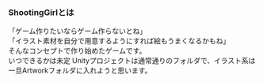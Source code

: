 ### ShootingGirlとは
「ゲーム作りたいならゲーム作らないとね」<br>
「イラスト素材を自分で用意するようにすれば絵もうまくなるかもね」<br>
そんなコンセプトで作り始めたゲームです。<br>
いつできるかは未定
Unityプロジェクトは通常通りのフォルダで、イラスト系は一旦Artworkフォルダに入れようと思います。

